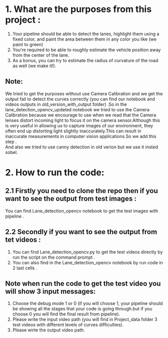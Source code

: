 # 1. What are the purposes from this project :
1. Your pipeline should be able to detect the lanes, highlight them using a fixed color, and paint the 
area between them in any color you like (we paint to green) <br>
2. You’re required to be able to roughly estimate the vehicle position away from the center of the 
lane.<br>
3. As a bonus, you can try to estimate the radius of curvature of the road as well (we make it!).
## Note:
We tried to get the purposes without use Camera Calibration and we get the output fail to detect the curves correctly (you can find our notebook and videos outputs in old_version_with_output folder) .So in the lane_detection_opencv_updated notebook we tried to use the Camera Calibration because we encourage to use when we read that the Camera lenses distort incoming light to focus it on the camera sensor.Although this is very useful in allowing us to capture images of our environment, they often end up distorting light slightly inaccurately.This can result in inaccurate measurements in computer vision applications.So we add this step .<br> And also we tried to use canny detection in old verion but we use it insted sobel.


# 2. How to run the code:
## 2.1 Firstly you need to clone the repo then if you want to see the output from test images :<br>
  You can find Lane_detection_opencv notebook to get the test images with pipeline .
## 2.2 Secondly if you want to see the output from tet videos :<br>
 1. You can find Lane_detection_opencv.py to get the test videos directly by run the script on the command prompt .<br>
 2. You can also find in the Lane_detection_opencv notebook by run code in 2 last cells .<br>
 ## Note when run the code to get the test video you will show 3 input messages:<br>
 1. Choose the debug mode 1 or 0 (if you will choose 1, your pipeline should be showing all the stages that your code is 
going through.but if you choose 0 you will find the final result from pipeline).<br>
 2. Please write the input video path (you will find in Project_data folder 3 test videos with different levels of curves difficulties).
 3. Please wirte the output video path.


